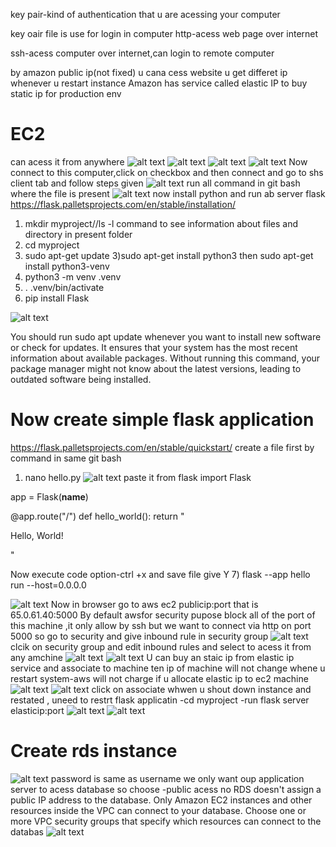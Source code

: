 key pair-kind of authentication that u are acessing your computer

key oair file is use for login in computer
http-acess web page over internet

ssh-acess computer over internet,can login to remote computer

by amazon public ip(not fixed) u cana cess website
u get differet ip whenever u restart instance
Amazon has service called elastic IP to buy static ip for production env

# EC2
can acess it from anywhere
![alt text](image.png)
![alt text](image-1.png)
![alt text](image-2.png)
![alt text](image-3.png)
Now connect to this computer,click on checkbox and then connect and go to shs client tab and follow steps given
![alt text](image-4.png)
run all command in git bash where the file is present
![alt text](image-5.png)
now install python and run ab server flask
https://flask.palletsprojects.com/en/stable/installation/
 1) mkdir myproject//ls -l  command to see information about files and directory in present folder
1) cd myproject
2) sudo apt-get update
3)sudo apt-get install python3 then sudo apt-get install python3-venv
4) python3 -m venv .venv
5) . .venv/bin/activate
6) pip install Flask

![alt text](image-6.png)

You should run sudo apt update whenever you want to install new software or check for updates. It ensures that your system has the most recent information about available packages. Without running this command, your package manager might not know about the latest versions, leading to outdated software being installed.

# Now create simple flask application
https://flask.palletsprojects.com/en/stable/quickstart/
create a file first by command in same git bash
1. nano hello.py
![alt text](image-7.png)
paste it 
from flask import Flask

app = Flask(__name__)

@app.route("/")
def hello_world():
    return "<p>Hello, World!</p>"

Now execute code option-ctrl +x and save file give Y
7)  flask --app hello run --host=0.0.0.0

![alt text](image-8.png)
Now in browser go to aws ec2 publicip:port that is 65.0.61.40:5000
By default awsfor security pupose block all of the port of this machine ,it only allow by ssh but we want to connect via http on port 5000
so go to security and give inbound rule in security group
![alt text](image-9.png)
clcik on security group and edit inbound rules and select to acess it from any amchine
![alt text](image-10.png)
![alt text](image-11.png)
U can buy an staic ip from elastic ip service and associate to machine ten ip of machine will not change whene u restart system-aws will not charge if u allocate elastic ip to ec2 machine
![alt text](image-12.png)
![alt text](image-13.png) click on associate
whwen u shout down instance and restated , uneed to restrt flask applicatin
-cd myproject
-run flask server
elasticip:port
![alt text](image-15.png)
![alt text](image-14.png)
# Create rds instance
![alt text](image-16.png)
password is same as username
we only want oup application server to acess database so choose -public acess no
RDS doesn't assign a public IP address to the database. Only Amazon EC2 instances and other resources inside the VPC can connect to your database. Choose one or more VPC security groups that specify which resources can connect to the databas
![alt text](image-17.png)
 








